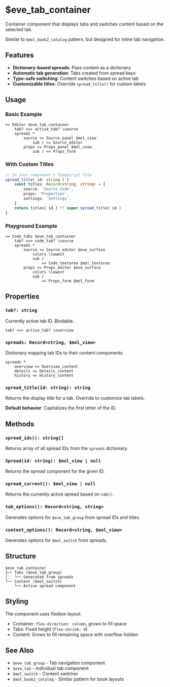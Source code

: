 # $eve_tab_container

Container component that displays tabs and switches content based on the selected tab.

Similar to `$mol_book2_catalog` pattern, but designed for inline tab navigation.

## Features

- **Dictionary-based spreads**: Pass content as a dictionary
- **Automatic tab generation**: Tabs created from spread keys
- **Type-safe switching**: Content switches based on active tab
- **Customizable titles**: Override `spread_title()` for custom labels

## Usage

### Basic Example

```tree
<= Editor $eve_tab_container
    tab? <=> active_tab? \source
    spreads *
        source <= Source_panel $mol_view
            sub / <= Source_editor
        props <= Props_panel $mol_view
            sub / <= Props_form
```

### With Custom Titles

```typescript
// In your component's TypeScript file
spread_title( id: string ) {
    const titles: Record<string, string> = {
        source: 'Source Code',
        props: 'Properties',
        settings: 'Settings',
    }
    return titles[ id ] ?? super.spread_title( id )
}
```

### Playground Example

```tree
<= Code_tabs $eve_tab_container
    tab? <=> code_tab? \source
    spreads *
        source <= Source_editor $eve_surface
            colors \lowest
            sub /
                <= Code_textarea $mol_textarea
        props <= Props_editor $eve_surface
            colors \lowest
            sub /
                <= Props_form $mol_form
```

## Properties

### `tab?: string`

Currently active tab ID. Bindable.

```tree
tab? <=> active_tab? \overview
```

### `spreads: Record<string, $mol_view>`

Dictionary mapping tab IDs to their content components.

```tree
spreads *
    overview <= Overview_content
    details <= Details_content
    history <= History_content
```

### `spread_title(id: string): string`

Returns the display title for a tab. Override to customize tab labels.

**Default behavior**: Capitalizes the first letter of the ID.

## Methods

### `spread_ids(): string[]`

Returns array of all spread IDs from the `spreads` dictionary.

### `Spread(id: string): $mol_view | null`

Returns the spread component for the given ID.

### `spread_current(): $mol_view | null`

Returns the currently active spread based on `tab()`.

### `tab_options(): Record<string, string>`

Generates options for `$eve_tab_group` from spread IDs and titles.

### `content_options(): Record<string, $mol_view>`

Generates options for `$mol_switch` from spreads.

## Structure

```
$eve_tab_container
├── Tabs ($eve_tab_group)
│   └── Generated from spreads
└── Content ($mol_switch)
    └── Active spread component
```

## Styling

The component uses flexbox layout:
- Container: `flex-direction: column`, grows to fill space
- Tabs: Fixed height (`flex-shrink: 0`)
- Content: Grows to fill remaining space with overflow hidden

## See Also

- `$eve_tab_group` - Tab navigation component
- `$eve_tab` - Individual tab component
- `$mol_switch` - Content switcher
- `$mol_book2_catalog` - Similar pattern for book layouts

